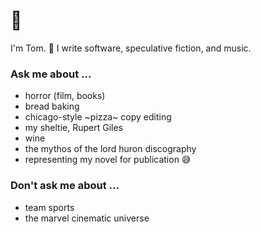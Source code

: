# 🫥

I'm Tom. 👋 I write software, speculative fiction, and music.

### Ask me about ...

- horror (film, books)
- bread baking
- chicago-style ~pizza~ copy editing
- my sheltie, Rupert Giles
- wine
- the mythos of the lord huron discography
- representing my novel for publication 😅

### Don't ask me about ...

- team sports
- the marvel cinematic universe
